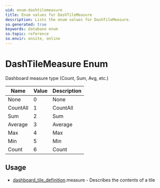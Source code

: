 ```yaml
---
uid: enum-dashtilemeasure
title: Enum values for DashTileMeasure
description: Lists the enum values for DashTileMeasure.
so.generated: true
keywords: database enum
so.topic: reference
so.envir: onsite, online
---
```


# DashTileMeasure Enum

Dashboard measure type (Count, Sum, Avg, etc.)

| Name | Value | Description |
|------|-------|-------------|
|None|0|None|
|CountAll|1|CountAll|
|Sum|2|Sum|
|Average|3|Average|
|Max|4|Max|
|Min|5|Min|
|Count|6|Count|

## Usage

* [dashboard_tile_definition](../dashboard-tile-definition.md).measure - Describes the contents of a tile

